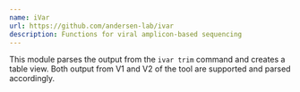 ```yaml
---
name: iVar
url: https://github.com/andersen-lab/ivar
description: Functions for viral amplicon-based sequencing
---
```


This module parses the output from the `ivar trim` command and creates a table view.
Both output from V1 and V2 of the tool are supported and parsed accordingly.
